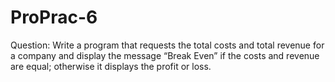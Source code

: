 # ProPrac-6

Question:
Write a program that requests the total costs and total revenue for a company and display the message “Break Even” if the costs and revenue are equal; otherwise it displays the profit or loss.
